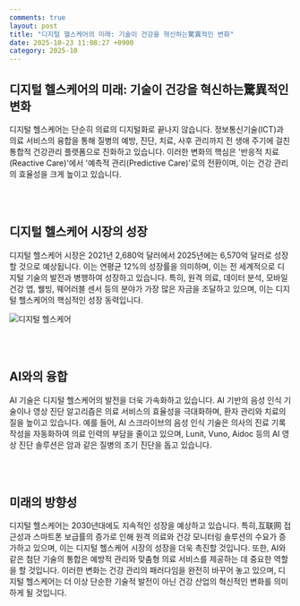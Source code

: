 ```yaml
---
comments: true
layout: post
title: "디지털 헬스케어의 미래: 기술이 건강을 혁신하는驚異적인 변화"
date: 2025-10-23 11:08:27 +0900
category: 2025-10
---
```


## 디지털 헬스케어의 미래: 기술이 건강을 혁신하는驚異적인 변화

디지털 헬스케어는 단순히 의료의 디지털화로 끝나지 않습니다. 정보통신기술(ICT)과 의료 서비스의 융합을 통해 질병의 예방, 진단, 치료, 사후 관리까지 전 생애 주기에 걸친 통합적 건강관리 플랫폼으로 진화하고 있습니다. 이러한 변화의 핵심은 '반응적 치료(Reactive Care)'에서 '예측적 관리(Predictive Care)'로의 전환이며, 이는 건강 관리의 효율성을 크게 높이고 있습니다.

<br><br>

## 디지털 헬스케어 시장의 성장

디지털 헬스케어 시장은 2021년 2,680억 달러에서 2025년에는 6,570억 달러로 성장할 것으로 예상됩니다. 이는 연평균 12%의 성장률을 의미하며, 이는 전 세계적으로 디지털 기술의 발전과 병행하여 성장하고 있습니다. 특히, 원격 의료, 데이터 분석, 모바일 건강 앱, 웰빙, 웨어러블 센서 등의 분야가 가장 많은 자금을 조달하고 있으며, 이는 디지털 헬스케어의 핵심적인 성장 동력입니다.

![디지털 헬스케어](https://images.unsplash.com/photo-1526374965328-7f61d4dc18c5?crop=entropy&cs=tinysrgb&fit=max&fm=jpg&ixid=M3w4MTk5NDN8MHwxfHNlYXJjaHwxfHwlRUIlOTQlOTQlRUMlQTclODAlRUQlODQlQjh8ZW58MHx8fHwxNzYxMTg1Mjk5fDA&ixlib=rb-4.1.0&q=80&w=400)

<br><br>

## AI와의 융합

AI 기술은 디지털 헬스케어의 발전을 더욱 가속화하고 있습니다. AI 기반의 음성 인식 기술이나 영상 진단 알고리즘은 의료 서비스의 효율성을 극대화하며, 환자 관리와 치료의 질을 높이고 있습니다. 예를 들어, AI 스크라이브의 음성 인식 기술은 의사의 진료 기록 작성을 자동화하여 의료 인력의 부담을 줄이고 있으며, Lunit, Vuno, Aidoc 등의 AI 영상 진단 솔루션은 암과 같은 질병의 조기 진단을 돕고 있습니다.

<br><br>

## 미래의 방향성

디지털 헬스케어는 2030년대에도 지속적인 성장을 예상하고 있습니다. 특히,互联网 접근성과 스마트폰 보급률의 증가로 인해 원격 의료와 건강 모니터링 솔루션의 수요가 증가하고 있으며, 이는 디지털 헬스케어 시장의 성장을 더욱 촉진할 것입니다. 또한, AI와 같은 첨단 기술의 통합은 예방적 관리와 맞춤형 의료 서비스를 제공하는 데 중요한 역할을 할 것입니다. 이러한 변화는 건강 관리의 패러다임을 완전히 바꾸어 놓고 있으며, 디지털 헬스케어는 더 이상 단순한 기술적 발전이 아닌 건강 산업의 혁신적인 변화를 의미하게 될 것입니다.
